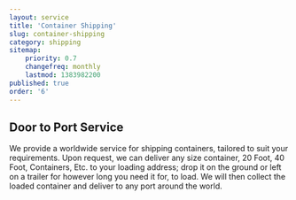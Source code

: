 ```yaml
---
layout: service
title: 'Container Shipping'
slug: container-shipping
category: shipping
sitemap:
    priority: 0.7
    changefreq: monthly
    lastmod: 1383982200
published: true
order: '6'
---
```

## Door to Port Service

We provide a worldwide service for shipping containers, tailored to suit your requirements. Upon request, we can deliver any size container, 20 Foot, 40 Foot, Containers, Etc. to your loading address; drop it on the ground or left on a trailer for however long you need it for, to load. We will then collect the loaded container and deliver to any port around the world.